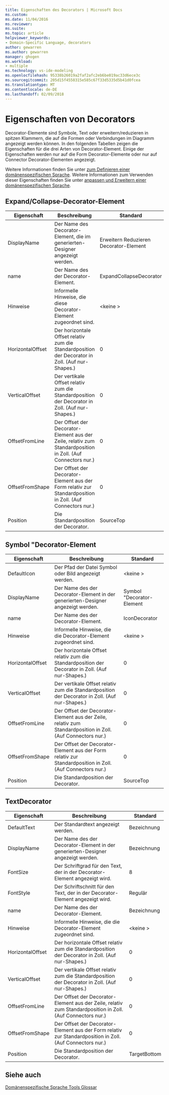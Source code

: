 ```yaml
---
title: Eigenschaften des Decorators | Microsoft Docs
ms.custom: 
ms.date: 11/04/2016
ms.reviewer: 
ms.suite: 
ms.topic: article
helpviewer_keywords:
- Domain-Specific Language, decorators
author: gewarren
ms.author: gewarren
manager: ghogen
ms.workload:
- multiple
ms.technology: vs-ide-modeling
ms.openlocfilehash: 95338b26019a2faf2afc2eb6be019ac33d6ece3c
ms.sourcegitcommit: 205d15f4558315e585c67f33d5335d5b41d0fcea
ms.translationtype: MT
ms.contentlocale: de-DE
ms.lasthandoff: 02/09/2018
---
```

# <a name="properties-of-decorators"></a>Eigenschaften von Decorators
Decorator-Elemente sind Symbole, Text oder erweitern/reduzieren in spitzen Klammern, die auf die Formen oder Verbindungen im Diagramm angezeigt werden können. In den folgenden Tabellen zeigen die Eigenschaften für die drei Arten von Decorator-Element. Einige der Eigenschaften werden nur auf die Form Decorator-Elemente oder nur auf Connector Decorator-Elementen angezeigt.  
  
 Weitere Informationen finden Sie unter [zum Definieren einer domänenspezifischen Sprache](../modeling/how-to-define-a-domain-specific-language.md). Weitere Informationen zum Verwenden dieser Eigenschaften finden Sie unter [anpassen und Erweitern einer domänenspezifischen Sprache](../modeling/customizing-and-extending-a-domain-specific-language.md).  
  
## <a name="expandcollapse-decorator"></a>Expand/Collapse-Decorator-Element  
  
|Eigenschaft|Beschreibung|Standard|  
|--------------|-----------------|-------------|  
|DisplayName|Der Name des Decorator-Element, die im generierten-Designer angezeigt werden.|Erweitern Reduzieren Decorator-Element|  
|name|Der Name des der Decorator-Element.|ExpandCollapseDecorator|  
|Hinweise|Informelle Hinweise, die diese Decorator-Element zugeordnet sind.|\<keine >|  
|HorizontalOffset|Der horizontale Offset relativ zum die Standardposition der Decorator in Zoll. (Auf nur-Shapes.)|0|  
|VerticalOffset|Der vertikale Offset relativ zum die Standardposition der Decorator in Zoll. (Auf nur-Shapes.)|0|  
|OffsetFromLine|Der Offset der Decorator-Element aus der Zeile, relativ zum Standardposition in Zoll. (Auf Connectors nur.)|0|  
|OffsetFromShape|Der Offset der Decorator-Element aus der Form relativ zur Standardposition in Zoll. (Auf Connectors nur.)|0|  
|Position|Die Standardposition der Decorator.|SourceTop|  
  
## <a name="icon-decorator"></a>Symbol "Decorator-Element  
  
|Eigenschaft|Beschreibung|Standard|  
|--------------|-----------------|-------------|  
|DefaultIcon|Der Pfad der Datei Symbol oder Bild angezeigt werden.|\<keine >|  
|DisplayName|Der Name des der Decorator-Element in der generierten-Designer angezeigt werden.|Symbol "Decorator-Element|  
|name|Der Name des der Decorator-Element.|IconDecorator|  
|Hinweise|Informelle Hinweise, die die Decorator-Element zugeordnet sind.|\<keine >|  
|HorizontalOffset|Der horizontale Offset relativ zum die Standardposition der Decorator in Zoll. (Auf nur-Shapes.)|0|  
|VerticalOffset|Der vertikale Offset relativ zum die Standardposition der Decorator in Zoll. (Auf nur-Shapes.)|0|  
|OffsetFromLine|Der Offset der Decorator-Element aus der Zeile, relativ zum Standardposition in Zoll. (Auf Connectors nur.)|0|  
|OffsetFromShape|Der Offset der Decorator-Element aus der Form relativ zur Standardposition in Zoll. (Auf Connectors nur.)|0|  
|Position|Die Standardposition der Decorator.|SourceTop|  
  
## <a name="textdecorator"></a>TextDecorator  
  
|Eigenschaft|Beschreibung|Standard|  
|--------------|-----------------|-------------|  
|DefaultText|Der Standardtext angezeigt werden.|Bezeichnung|  
|DisplayName|Der Name des der Decorator-Element in der generierten-Designer angezeigt werden.|Bezeichnung|  
|FontSize|Der Schriftgrad für den Text, der in der Decorator-Element angezeigt wird.|8|  
|FontStyle|Der Schriftschnitt für den Text, der in der Decorator-Element angezeigt wird.|Regulär|  
|name|Der Name des der Decorator-Element.|Bezeichnung|  
|Hinweise|Informelle Hinweise, die die Decorator-Element zugeordnet sind.|\<keine >|  
|HorizontalOffset|Der horizontale Offset relativ zum die Standardposition der Decorator in Zoll. (Auf nur-Shapes.)|0|  
|VerticalOffset|Der vertikale Offset relativ zum die Standardposition der Decorator in Zoll. (Auf nur-Shapes.)|0|  
|OffsetFromLine|Der Offset der Decorator-Element aus der Zeile, relativ zum Standardposition in Zoll. (Auf Connectors nur.)|0|  
|OffsetFromShape|Der Offset der Decorator-Element aus der Form relativ zur Standardposition in Zoll. (Auf Connectors nur.)|0|  
|Position|Die Standardposition der Decorator.|TargetBottom|  
  
## <a name="see-also"></a>Siehe auch  
 [Domänenspezifische Sprache Tools Glossar](http://msdn.microsoft.com/ca5e84cb-a315-465c-be24-76aa3df276aa)